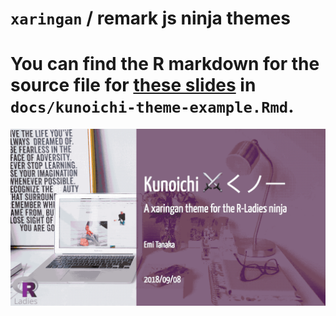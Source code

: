 
`xaringan` / remark js ninja themes
======


# You can find the R markdown for the source file for [these slides](https://emitanaka.github.io/ninja-theme) in `docs/kunoichi-theme-example.Rmd`.


![](docs/images/kunoichi-showcase.gif)